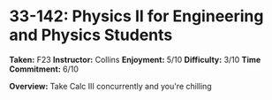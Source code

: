 # 33-142: Physics II for Engineering and Physics Students

__Taken:__ F23
__Instructor:__ Collins
__Enjoyment:__ 5/10
__Difficulty:__ 3/10
__Time Commitment:__ 6/10

__Overview:__ Take Calc III concurrently and you're chilling
